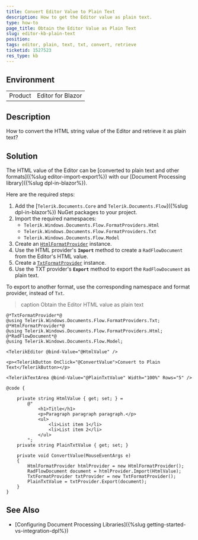 ```yaml
---
title: Convert Editor Value to Plain Text
description: How to get the Editor value as plain text.
type: how-to
page_title: Obtain the Editor Value as Plain Text
slug: editor-kb-plain-text
position: 
tags: editor, plain, text, txt, convert, retrieve
ticketid: 1527523
res_type: kb
---
```


## Environment

<table>
	<tbody>
		<tr>
			<td>Product</td>
			<td>Editor for Blazor</td>
		</tr>
	</tbody>
</table>

## Description

How to convert the HTML string value of the Editor and retrieve it as plain text?

## Solution

The HTML value of the Editor can be [converted to plain text and other formats]({%slug editor-import-export%}) with our [Document Processing library]({%slug dpl-in-blazor%}).

Here are the required steps:

1. Add the [`Telerik.Documents.Core` and `Telerik.Documents.Flow`]({%slug dpl-in-blazor%}) NuGet packages to your project.
1. Import the required namespaces:
    * `Telerik.Windows.Documents.Flow.FormatProviders.Html`
    * `Telerik.Windows.Documents.Flow.FormatProviders.Txt`
    * `Telerik.Windows.Documents.Flow.Model`
1. Create an [`HtmlFormatProvider`](https://docs.telerik.com/devtools/document-processing/libraries/radwordsprocessing/formats-and-conversion/html/htmlformatprovider) instance.
1. Use the HTML provider's **`Import`** method to create a `RadFlowDocument` from the Editor's HTML value.
1. Create a [`TxtFormatProvider`](https://docs.telerik.com/devtools/document-processing/libraries/radwordsprocessing/formats-and-conversion/plain-text/txt-txtformatprovider) instance.
1. Use the TXT provider's **`Export`** method to export the `RadFlowDocument` as plain text.

To export to another format, use the corresponding namespace and format provider, instead of `Txt`.

>caption Obtain the Editor HTML value as plain text

````CSHTML
@*TxtFormatProvider*@
@using Telerik.Windows.Documents.Flow.FormatProviders.Txt;
@*HtmlFormatProvider*@
@using Telerik.Windows.Documents.Flow.FormatProviders.Html;
@*RadFlowDocument*@
@using Telerik.Windows.Documents.Flow.Model;

<TelerikEditor @bind-Value="@HtmlValue" />

<p><TelerikButton OnClick="@ConvertValue">Convert to Plain Text</TelerikButton></p>

<TelerikTextArea @bind-Value="@PlainTxtValue" Width="100%" Rows="5" />

@code {

    private string HtmlValue { get; set; } =
        @"
            <h1>Title</h1>
            <p>Paragraph paragraph paragraph.</p>
            <ul>
                <li>List item 1</li>
                <li>List item 2</li>
            </ul>
        ";
    private string PlainTxtValue { get; set; }

    private void ConvertValue(MouseEventArgs e)
    {
        HtmlFormatProvider htmlProvider = new HtmlFormatProvider();
        RadFlowDocument document = htmlProvider.Import(HtmlValue);
        TxtFormatProvider txtProvider = new TxtFormatProvider();
        PlainTxtValue = txtProvider.Export(document);
    }
}
````

## See Also 

  * [Configuring Document Processing Libraries]({%slug getting-started-vs-integration-dpl%})
